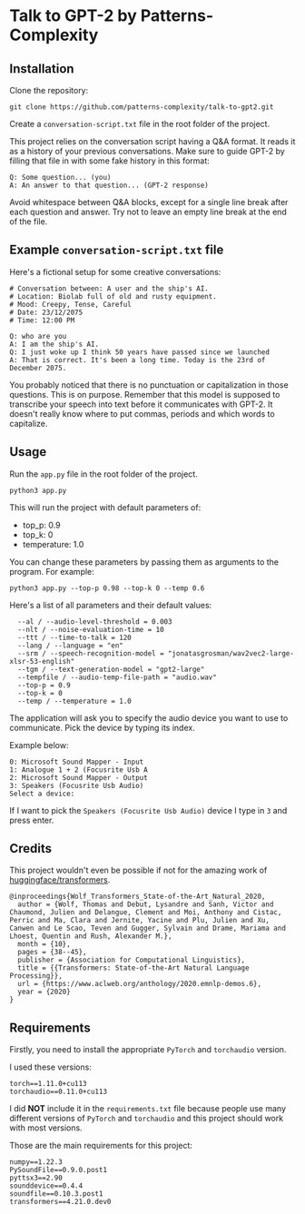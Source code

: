 # Talk to GPT-2 by Patterns-Complexity

## Installation

Clone the repository:
```
git clone https://github.com/patterns-complexity/talk-to-gpt2.git
```
Create a `conversation-script.txt` file in the root folder of the project.

This project relies on the conversation script having a Q&A format. It reads it as a history of your previous conversations. Make sure to guide GPT-2 by filling that file in with some fake history in this format:
```
Q: Some question... (you)
A: An answer to that question... (GPT-2 response)
```

Avoid whitespace between Q&A blocks, except for a single line break after each question and answer. Try not to leave an empty line break at the end of the file.

## Example `conversation-script.txt` file
Here's a fictional setup for some creative conversations:
```
# Conversation between: A user and the ship's AI.
# Location: Biolab full of old and rusty equipment.
# Mood: Creepy, Tense, Careful
# Date: 23/12/2075
# Time: 12:00 PM

Q: who are you
A: I am the ship's AI.
Q: I just woke up I think 50 years have passed since we launched
A: That is correct. It's been a long time. Today is the 23rd of December 2075.
```

You probably noticed that there is no punctuation or capitalization in those questions. This is on purpose. Remember that this model is supposed to transcribe your speech into text before it communicates with GPT-2. It doesn't really know where to put commas, periods and which words to capitalize.

## Usage
Run the `app.py` file in the root folder of the project.

```
python3 app.py
```

This will run the project with default parameters of:
- top_p: 0.9
- top_k: 0
- temperature: 1.0

You can change these parameters by passing them as arguments to the program. For example:

```
python3 app.py --top-p 0.98 --top-k 0 --temp 0.6
```

Here's a list of all parameters and their default values:

```
  --al / --audio-level-threshold = 0.003
  --nlt / --noise-evaluation-time = 10
  --ttt / --time-to-talk = 120
  --lang / --language = "en"
  --srm / --speech-recognition-model = "jonatasgrosman/wav2vec2-large-xlsr-53-english"
  --tgm / --text-generation-model = "gpt2-large"
  --tempfile / --audio-temp-file-path = "audio.wav"
  --top-p = 0.9
  --top-k = 0
  --temp / --temperature = 1.0
```

The application will ask you to specify the audio device you want to use to communicate. Pick the device by typing its index.

Example below:

```
0: Microsoft Sound Mapper - Input
1: Analogue 1 + 2 (Focusrite Usb A
2: Microsoft Sound Mapper - Output
3: Speakers (Focusrite Usb Audio)
Select a device:
```

If I want to pick the `Speakers (Focusrite Usb Audio)` device I type in `3` and press enter.

## Credits
This project wouldn't even be possible if not for the amazing work of [huggingface/transformers](https://github.com/huggingface/transformers).
```
@inproceedings{Wolf_Transformers_State-of-the-Art_Natural_2020,
  author = {Wolf, Thomas and Debut, Lysandre and Sanh, Victor and Chaumond, Julien and Delangue, Clement and Moi, Anthony and Cistac, Perric and Ma, Clara and Jernite, Yacine and Plu, Julien and Xu, Canwen and Le Scao, Teven and Gugger, Sylvain and Drame, Mariama and Lhoest, Quentin and Rush, Alexander M.},
  month = {10},
  pages = {38--45},
  publisher = {Association for Computational Linguistics},
  title = {{Transformers: State-of-the-Art Natural Language Processing}},
  url = {https://www.aclweb.org/anthology/2020.emnlp-demos.6},
  year = {2020}
}
```


## Requirements
Firstly, you need to install the appropriate `PyTorch` and `torchaudio` version.

I used these versions:
```
torch==1.11.0+cu113
torchaudio==0.11.0+cu113
```

I did **NOT** include it in the `requirements.txt` file because people use many different versions of `PyTorch` and `torchaudio` and this project should work with most versions.

Those are the main requirements for this project:
```
numpy==1.22.3
PySoundFile==0.9.0.post1
pyttsx3==2.90
sounddevice==0.4.4
soundfile==0.10.3.post1
transformers==4.21.0.dev0
```